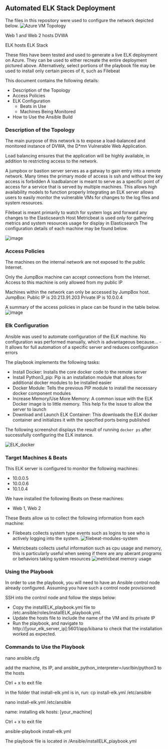 ## Automated ELK Stack Deployment

The files in this repository were used to configure the network depicted below.
![Azure VM Topology](https://user-images.githubusercontent.com/61891953/169565344-9e34df08-6bcc-4ed1-abda-8ade9e5035f4.png)

Web 1 and Web 2 hosts DVWA

ELK hosts ELK Stack

These files have been tested and used to generate a live ELK deployment on Azure. They can be used to either recreate the entire deployment pictured above. Alternatively, select portions of the playbook file may be used to install only certain pieces of it, such as Filebeat

This document contains the following details:
- Description of the Topology
- Access Policies
- ELK Configuration
  - Beats in Use
  - Machines Being Monitored
- How to Use the Ansible Build

### Description of the Topology
The main purpose of this network is to expose a load-balanced and monitored instance of DVWA, the D*mn Vulnerable Web Application.

Load balancing ensures that the application will be highly available, in addition to restricting access to the network.

A jumpbox or bastion server serves as a gatway to gain entry into a remote network. Many times the primary mode of access is ssh and without the key access is forbidden
A loadbalancer is meant to serve as a specific point of access for a service that is served by multiple machines. This allows high availability models to function properly
Integrating an ELK server allows users to easily monitor the vulnerable VMs for changes to the log files and system resources.

Filebeat is meant primarily to watch for system logs and forward any changes to the Elasticsearch Host
Metricbeat is used only for gathering metrics and system resources usage for display in Elasticsearch
The configuration details of each machine may be found below.

![image](https://user-images.githubusercontent.com/61891953/169572136-d192172c-1bc6-4bc4-a077-a1aa3ab67029.png)

### Access Policies

The machines on the internal network are not exposed to the public Internet. 

Only the JumpBox machine can accept connections from the Internet. Access to this machine is only allowed from my public IP

Machines within the network can only be accessed by JumpBox host.
JumpBox: Public IP is 20.213.91.203
         Private IP is 10.0.0.4

A summary of the access policies in place can be found in the table below.
![image](https://user-images.githubusercontent.com/61891953/169598291-6dfce950-0e2f-4289-b402-52f8b965c5cb.png)

### Elk Configuration

Ansible was used to automate configuration of the ELK machine. No configuration was performed manually, which is advantageous because...
-It allows for full automation of a specific server and reduces configuration errors

The playbook implements the following tasks:
- Install Docker: Installs the core docker code to the remote server
- Install Python3_pip: Pip is an installation module that allows for additional docker modules to be installed easier
- Docker Module: Tells the previous PIP module to install the necessary docker component modules
- Increase Memory/Use More Memory: A common issue with the ELK Docker image is to little memory. This help fix the issue to allow the server to launch
- Download and Launch ELK Container: This downloads the ELK docker container and initializes it with the specified ports being published

The following screenshot displays the result of running `docker ps` after successfully configuring the ELK instance.

![ELK_docker](https://user-images.githubusercontent.com/61891953/169599820-63cea6d6-17ae-42e8-b62e-062cd5475ce3.png)

### Target Machines & Beats
This ELK server is configured to monitor the following machines:
- 10.0.0.5
- 10.0.0.6
- 10.1.0.4

We have installed the following Beats on these machines:
- Web 1, Web 2

These Beats allow us to collect the following information from each machine:
- Filebeats collects system type events such as logins to see who is actively logging into the system.
![filebeat-modules-system](https://user-images.githubusercontent.com/61891953/169601561-87f60fbd-5a90-4a61-af83-6010d8bf0b3d.jpg)

- Metricbeats collects useful information such as cpu usage and memory, this is particularly useful when seeing if there are any aberant programs or behaviors taking system resources
![metricbeat memory usage](https://user-images.githubusercontent.com/61891953/169601597-0b3ebcfb-858e-467c-ae18-ea59a6940889.png)

### Using the Playbook
In order to use the playbook, you will need to have an Ansible control node already configured. Assuming you have such a control node provisioned: 

SSH into the control node and follow the steps below:
- Copy the installELK_playbook.yml file to /etc.ansible/roles/installELK_playbook.yml.
- Update the hosts file to include the name of the VM and its private IP
- Run the playbook, and navigate to http://[your_elk_server_ip]:5601/app/kibana to check that the installation worked as expected.

### Commands to Use the Playbook
nano ansible.cfg

add the machine, its IP, and ansible_python_interpreter=/usr/bin/python3 to the hosts

Ctrl + x to exit file

in the folder that install-elk.yml is in, run: cp install-elk.yml /etc/ansible

nano install-elk.yml /etc/ansible

name: installing elk hosts: [your_machine]

Ctrl + x to exit file

ansible-playbook install-elk.yml

The playbook file is located in /Ansible/installELK_playbook.yml
